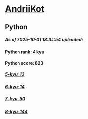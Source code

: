 # [AndriiKot](https://www.codewars.com/users/AndriiKot) 
## Python

##### As of 2025-10-01 18:34:54 uploaded:

#### Python rank: 4 kyu

#### Python score: 823

##### [5-kyu: 13](https://github.com/AndriiKot/Python__CodeWars/tree/main/kyu-5)

##### [6-kyu: 14](https://github.com/AndriiKot/Python__CodeWars/tree/main/kyu-6)

##### [7-kyu: 50](https://github.com/AndriiKot/Python__CodeWars/tree/main/kyu-7)

##### [8-kyu: 144](https://github.com/AndriiKot/Python__CodeWars/tree/main/kyu-8)


